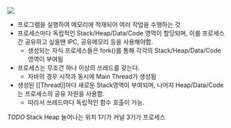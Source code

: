 ![](process.png)

- 프로그램을 실행하여 메모리에 적재되어 여러 작업을 수행하는 것
- 프로세스마다 독립적인 Stack/Heap/Data/Code 영역이 할당되며, 이를 프로세스간 공유하고 싶을땐 IPC, 공유메모리 등을 사용해야함.
	- 생성되는 자식 프로세스들은 fork()를 통해 각각의 Stack/Heap/Data/Code 영역이 부여됨
- 프로세스는 무조건 하나 이상의 쓰레드를 갖는다.
	- 자바의 경우 시작과 동시에 Main Thread가 생성됨
- 생성된 [[Thread]]마다 새로운 Stack영역이 부여되며, 나머지 Heap/Data/Code는 프로세스의 공유 자원을 사용함.
	- 따라서 쓰레드마다 독립적인 함수 호출이 가능.


*TODO* Stack Heap 늘어나는 위치
1기가 커널
3기가 프로세스
